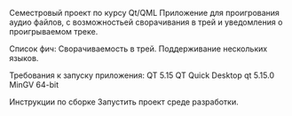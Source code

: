Семестровый проект по курсу Qt/QML
Приложение для проигрования аудио файлов, с возможностьей сворачивания в трей и уведомления о проигрываемом треке.

Список фич:
Сворачиваемость в трей.
Поддерживание нескольких языков.

Требования к запуску приложения:
QT 5.15
QT Quick
Desktop qt 5.15.0 MinGV 64-bit

Инструкции по сборке
Запустить проект среде разработки.
